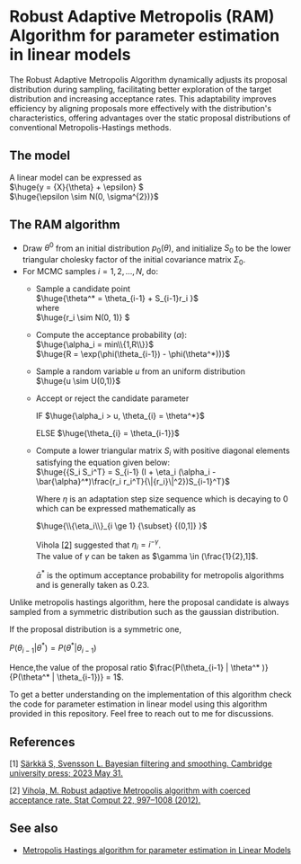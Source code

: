 
# Robust Adaptive Metropolis (RAM) Algorithm for parameter estimation in linear models

The Robust Adaptive Metropolis Algorithm dynamically adjusts its proposal distribution during sampling, facilitating better exploration of the target distribution and increasing acceptance rates. This adaptability improves efficiency by aligning proposals more effectively with the distribution's characteristics, offering advantages over the static proposal distributions of conventional Metropolis-Hastings methods.

## The model
A linear model can be expressed as\
$\huge{y = {X}{\theta} + \epsilon} $  
$\huge{\epsilon \sim N(0, \sigma^{2})}$ 

## The RAM algorithm

* Draw $\theta^{0}$ from an initial distribution $p_0(\theta)$, and initialize $S_0$ to be the lower triangular cholesky factor of the initial covariance matrix $\Sigma_0$.
* For MCMC samples $i = 1, 2, \ldots, N$, do:
    * Sample a candidate point\
      $\huge{\theta^* = \theta_{i-1} + S_{i-1}r_i }$\
      where\
      $\huge{r_i \sim N(0, 1)} $ 
    * Compute the acceptance probability $(\alpha)$:\
      $\huge{\alpha_i = min\\{1,R\\}}$\
      $\huge{R = \exp(\phi(\theta_{i-1}) - \phi(\theta^*))}$
    * Sample a random variable $u$ from an uniform distribution\
      $\huge{u \sim U(0,1)}$

    * Accept or reject the candidate parameter
      
      IF $\huge{\alpha_i > u, \theta_{i} = \theta^*}$
      
      ELSE $\huge{\theta_{i} = \theta_{i-1}}$
      
    * Compute a lower triangular matrix $S_i$ with positive diagonal elements satisfying the equation given below:\
      $\huge{{S_i S_i^T} = S_{i-1} (I + \eta_i (\alpha_i - \bar{\alpha}^*)\frac{r_i r_i^T}{\|{r_i}\|^2})S_{i-1}^T}$
      
      Where $\eta$ is an adaptation step size sequence which is decaying to $0$ which can be expressed mathematically as
      
      $\huge{\\{\eta_i\\}_{i \ge 1} {\subset} {(0,1]} }$
      
      Vihola [[2]](https://github.com/debrup-sarkar/Robust-Adaptive-Metropolis-algorithm-for-parameter-estimation-in-linear-models#references) suggested that $\eta_i = i^{-\gamma}$.\
      The value of $\gamma$ can be taken as $\gamma \in (\frac{1}{2},1]$.

      $\bar{\alpha}^*$ is the optimum acceptance probability for metropolis algorithms and is generally taken as $0.23$.

Unlike metropolis hastings algorithm, here the proposal candidate is always sampled from a symmetric distribution such as the gaussian distribution.

If the proposal distribution is a symmetric one,

$P(\theta_{i-1} | \theta^* ) = P(\theta^* | \theta_{i-1})$

Hence,the value of the proposal ratio $\frac{P(\theta_{i-1} | \theta^* )}{P(\theta^* | \theta_{i-1})} = 1$.

To get a better understanding on the implementation of this algorithm check the code for parameter estimation in linear model using this algorithm provided in this repository. Feel free to reach out to me for discussions. 
      
      
       
      


## References

[1] [Särkkä S, Svensson L. Bayesian filtering and smoothing. Cambridge university press; 2023 May 31.](https://books.google.co.in/books?hl=en&lr=&id=utXBEAAAQBAJ&oi=fnd&pg=PP1&dq=bayesian+filtering+and+smoothing&ots=GX-dLQ7sTN&sig=aZTp8fQkWR6yzu1NrCQUvIWnYeA&redir_esc=y#v=onepage&q=bayesian%20filtering%20and%20smoothing&f=false) 

[2] [Vihola, M. Robust adaptive Metropolis algorithm with coerced acceptance rate. Stat Comput 22, 997–1008 (2012).](https://doi.org/10.1007/s11222-011-9269-5)

## See also
- [Metropolis Hastings algorithm for parameter estimation in Linear Models](https://github.com/debrup-sarkar/Metropolis-Hastings-algorithm-for-parameter-estimation-in-linear-models/blob/main/README.md)
